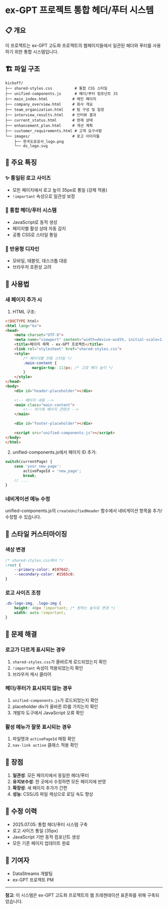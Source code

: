 # ex-GPT 프로젝트 통합 헤더/푸터 시스템

## 📋 개요

이 프로젝트는 ex-GPT 고도화 프로젝트의 웹페이지들에서 일관된 헤더와 푸터를 사용하기 위한 통합 시스템입니다.

## 🏗️ 파일 구조

```
kickoff/
├── shared-styles.css          # 통합 CSS 스타일
├── unified-components.js      # 헤더/푸터 컴포넌트 JS
├── main_index.html           # 메인 페이지
├── company_overview.html     # 회사 개요
├── team_organization.html    # 팀 구성 및 일정
├── interview_results.html    # 인터뷰 결과
├── current_status.html       # 현재 상태
├── enhancement_plan.html     # 개선 계획
├── customer_requirements.html # 고객 요구사항
└── images/                   # 로고 이미지들
    ├── 한국도로공사_logo.png
    └── ds_logo.svg
```

## 🎯 주요 특징

### ✨ 통일된 로고 사이즈
- 모든 페이지에서 로고 높이 35px로 통일 (강제 적용)
- `!important` 속성으로 일관성 보장

### 🔧 통합 헤더/푸터 시스템
- JavaScript로 동적 생성
- 페이지별 활성 상태 자동 감지
- 공통 CSS로 스타일 통일

### 📱 반응형 디자인
- 모바일, 태블릿, 데스크톱 대응
- 브라우저 호환성 고려

## 🚀 사용법

### 새 페이지 추가 시

1. HTML 구조:
```html
<!DOCTYPE html>
<html lang="ko">
<head>
    <meta charset="UTF-8">
    <meta name="viewport" content="width=device-width, initial-scale=1.0">
    <title>페이지 제목 - ex-GPT 프로젝트</title>
    <link rel="stylesheet" href="shared-styles.css">
    <style>
        /* 페이지별 전용 스타일 */
        .main-content {
            margin-top: 113px; /* 고정 헤더 높이 */
        }
    </style>
</head>
<body>
    <div id="header-placeholder"></div>
    
    <!-- 페이지 내용 -->
    <main class="main-content">
        <!-- 여기에 페이지 콘텐츠 -->
    </main>
    
    <div id="footer-placeholder"></div>
    
    <script src="unified-components.js"></script>
</body>
</html>
```

2. unified-components.js에서 페이지 ID 추가:
```javascript
switch(currentPage) {
    case 'your_new_page':
        activePageId = 'new_page';
        break;
    // ...
}
```

### 네비게이션 메뉴 수정

unified-components.js의 `createUnifiedHeader` 함수에서 네비게이션 항목을 추가/수정할 수 있습니다.

## 🎨 스타일 커스터마이징

### 색상 변경
```css
/* shared-styles.css에서 */
:root {
    --primary-color: #1976d2;
    --secondary-color: #1565c0;
}
```

### 로고 사이즈 조정
```css
.ds-logo-img, .logo-img {
    height: 40px !important; /* 원하는 높이로 변경 */
    width: auto !important;
}
```

## 🔧 문제 해결

### 로고가 다르게 표시되는 경우
1. `shared-styles.css`가 올바르게 로드되었는지 확인
2. `!important` 속성이 적용되었는지 확인
3. 브라우저 캐시 클리어

### 헤더/푸터가 표시되지 않는 경우
1. `unified-components.js`가 로드되었는지 확인
2. placeholder div가 올바른 ID를 가지는지 확인
3. 개발자 도구에서 JavaScript 오류 확인

### 활성 메뉴가 잘못 표시되는 경우
1. 파일명과 `activePageId` 매핑 확인
2. `nav-link active` 클래스 적용 확인

## 🎯 장점

1. **일관성**: 모든 페이지에서 동일한 헤더/푸터
2. **유지보수성**: 한 곳에서 수정하면 모든 페이지에 반영
3. **확장성**: 새 페이지 추가가 간편
4. **성능**: CSS/JS 파일 캐싱으로 로딩 속도 향상

## 📝 수정 이력

- 2025.07.05: 통합 헤더/푸터 시스템 구축
- 로고 사이즈 통일 (35px)
- JavaScript 기반 동적 컴포넌트 생성
- 모든 기존 페이지 업데이트 완료

## 👥 기여자

- DataStreams 개발팀
- ex-GPT 프로젝트 PM

---

**참고**: 이 시스템은 ex-GPT 고도화 프로젝트의 웹 프레젠테이션 표준화를 위해 구축되었습니다.
